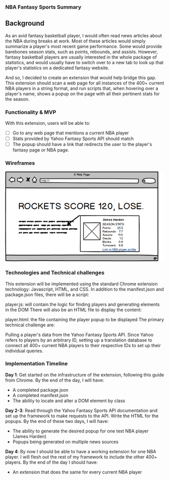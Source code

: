 ### NBA Fantasy Sports Summary

## Background

As an avid fantasy basketball player, I would often read news articles about the NBA during breaks at work. Most of these articles would simply summarize a player's most recent game performance. Some would provide barebones season stats, such as points, rebounds, and assists. However, fantasy basketball players are usually interested in the whole package of statistics, and would usually have to switch over to a new tab to look up that player's statistics on a dedicated fantasy website.

And so, I decided to create an extension that would help bridge this gap. This extension should scan a web page for all instances of the 400+ current NBA players in a string format, and run scripts that, when hovering over a player's name, shows a popup on the page with all their pertinent stats for the season.

### Functionality & MVP

With this extension, users will be able to:

- [ ] Go to any web page that mentions a  current NBA player
- [ ] Stats provided by Yahoo Fantasy Sports API should match
- [ ] The popup should have a link that redirects the user to the player's fantasy page or NBA page.

### Wireframes

![wireframes](https://github.com/frankbi322/nba-fantasy-chrome-extension/blob/master/Wireframe.png)

### Technologies and Technical challenges

This extension will be implemented using the standard Chrome extension technology: Javascript, HTML, and CSS. In addition to the manifest.json and package.json files, there will be a script:

player.js: will contain the logic for finding players and generating elements in the DOM
There will also be an HTML file to display the content:

player.html: the file containing the player popup to be displayed
The primary technical challenge are:

Pulling a player's data from the Yahoo Fantasy Sports API.
Since Yahoo refers to players by an arbitrary ID, setting up a translation database to connect all 400+ current NBA players to their respective IDs to set up their individual queries.

### Implementation Timeline

**Day 1**: Get started on the infrastructure of the extension, following this guide from Chrome. By the end of the day, I will have:

- A completed package.json
- A completed manifest.json
- The ability to locate and alter a DOM element by class

**Day 2-3**: Read through the Yahoo Fantasy Sports API documentation and set up the framework to make requests to the API. Write the HTML for the popups. By the end of these two days, I will have:

- The ability to generate the desired popup for one test NBA player (James Harden)
- Popups being generated on multiple news sources

**Day 4**: By now I should be able to have a working extension for one NBA player. I will flesh out the rest of my framework to include the other 400+ players. By the end of the day I should have:

- An extension that does the same for every current NBA player
